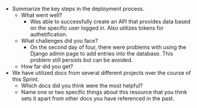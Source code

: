 - Summarize the key steps in the deployment process. 
  - What went well?
    - Was able to successfully create an API that provides data based on the specific user logged in. Also utilizes tokens for authetification.
  - What challenges did you face? 
    - On the second day of four, there were problems with using the Django admin page to add entries into the database. This problem still persists but can be avoided. 
  - How far did you get?
- We have utilized docs from several different projects over the course of this Sprint.
  - Which docs did you think were the most helpful? 
  - Name one or two specific things about this resource that you think sets it apart from other docs you have referenced in the past. 

